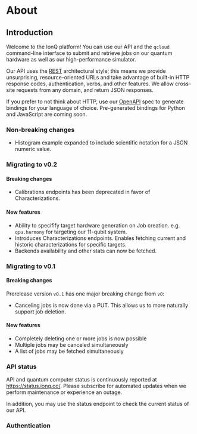 # About

## Introduction

Welcome to the IonQ platform! You can use our API and the `qcloud` command-line interface to submit and retrieve jobs on our quantum hardware as well as our high-performance simulator.

Our API uses the [REST](https://en.wikipedia.org/wiki/Representational\_State\_Transfer) architectural style; this means we provide unsurprising, resource-oriented URLs and take advantage of built-in HTTP response codes, authentication, verbs, and other features. We allow cross-site requests from any domain, and return JSON responses.

If you prefer to not think about HTTP, use our [OpenAPI](https://www.openapis.org/) spec to generate bindings for your language of choice. Pre-generated bindings for Python and JavaScript are coming soon.

### Non-breaking changes

* Histogram example expanded to include scientific notation for a JSON numeric value.

### Migrating to v0.2

#### Breaking changes

* Calibrations endpoints has been deprecated in favor of Characterizations.

#### New features

* Ability to specifify target hardware generation on Job creation. e.g. `qpu.harmony` for targeting our 11-qubit system.
* Introduces Characterizations endpoints. Enables fetching current and historic characterizations for specific targets.
* Backends availability and other stats can now be fetched.

### Migrating to v0.1

#### Breaking changes

Prerelease version `v0.1` has one major breaking change from `v0`:

* Canceling jobs is now done via a PUT. This allows us to more naturally support job deletion.

#### New features

* Completely deleting one or more jobs is now possible
* Multiple jobs may be canceled simultaneously
* A list of jobs may be fetched simultaneously

### API status

API and quantum computer status is continuously reported at https://status.ionq.co/. Please subscribe for automated updates when we perform maintenance or experience an outage.

In addition, you may use the status endpoint to check the current status of our API.

### Authentication
